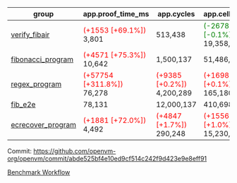 | group | app.proof_time_ms | app.cycles | app.cells_used | leaf.proof_time_ms | leaf.cycles | leaf.cells_used |
| -- | -- | -- | -- | -- | -- | -- |
| [verify_fibair](https://github.com/openvm-org/openvm/blob/benchmark-results/benchmarks-dispatch/refs/heads/perf/opt-static-alpha-pow/verify_fibair-abde525bf4e10ed9cf514c242f9d423e9e8eff91.md) |<span style='color: red'>(+1553 [+69.1%])</span> 3,801 |  513,438 | <span style='color: green'>(-26781 [-0.1%])</span> 19,358,972 |- | - | - |
| [fibonacci_program](https://github.com/openvm-org/openvm/blob/benchmark-results/benchmarks-dispatch/refs/heads/perf/opt-static-alpha-pow/fibonacci-abde525bf4e10ed9cf514c242f9d423e9e8eff91.md) |<span style='color: red'>(+4571 [+75.3%])</span> 10,642 |  1,500,137 |  51,486,676 |- | - | - |
| [regex_program](https://github.com/openvm-org/openvm/blob/benchmark-results/benchmarks-dispatch/refs/heads/perf/opt-static-alpha-pow/regex-abde525bf4e10ed9cf514c242f9d423e9e8eff91.md) |<span style='color: red'>(+57754 [+311.8%])</span> 76,278 | <span style='color: red'>(+9385 [+0.2%])</span> 4,200,289 | <span style='color: red'>(+169837 [+0.1%])</span> 165,180,746 |- | - | - |
| [fib_e2e](https://github.com/openvm-org/openvm/blob/benchmark-results/benchmarks-dispatch/refs/heads/perf/opt-static-alpha-pow/fib_e2e-abde525bf4e10ed9cf514c242f9d423e9e8eff91.md) | 78,131 |  12,000,137 |  410,698,060 | 91,252 |  11,495,235 |  435,878,614 |
| [ecrecover_program](https://github.com/openvm-org/openvm/blob/benchmark-results/benchmarks-dispatch/refs/heads/perf/opt-static-alpha-pow/ecrecover-abde525bf4e10ed9cf514c242f9d423e9e8eff91.md) |<span style='color: red'>(+1881 [+72.0%])</span> 4,492 | <span style='color: red'>(+4847 [+1.7%])</span> 290,248 | <span style='color: red'>(+155632 [+1.0%])</span> 15,230,665 |- | - | - |


Commit: https://github.com/openvm-org/openvm/commit/abde525bf4e10ed9cf514c242f9d423e9e8eff91

[Benchmark Workflow](https://github.com/openvm-org/openvm/actions/runs/12933141073)
